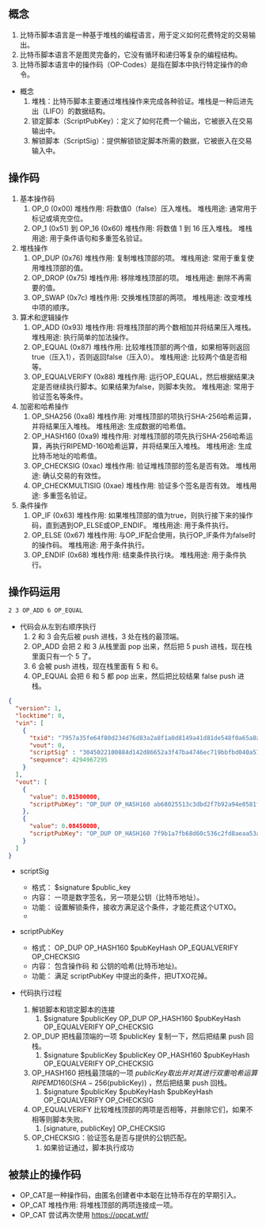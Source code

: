 

## 概念
1. 比特币脚本语言是一种基于堆栈的编程语言，用于定义如何花费特定的交易输出。
2. 比特币脚本语言不是图灵完备的，它没有循环和递归等复杂的编程结构。
3. 比特币脚本语言中的操作码（OP-Codes）是指在脚本中执行特定操作的命令。

- 概念
    1. 堆栈：比特币脚本主要通过堆栈操作来完成各种验证。堆栈是一种后进先出（LIFO）的数据结构。
    2. 锁定脚本（ScriptPubKey）：定义了如何花费一个输出，它被嵌入在交易输出中。
    3. 解锁脚本（ScriptSig）：提供解锁锁定脚本所需的数据，它被嵌入在交易输入中。


## 操作码
1. 基本操作码
    1. OP_0 (0x00) 堆栈作用: 将数值0（false）压入堆栈。 堆栈用途: 通常用于标记或填充空位。
    2. OP_1 (0x51) 到 OP_16 (0x60) 堆栈作用: 将数值 1 到 16 压入堆栈。 堆栈用途: 用于条件语句和多重签名验证。
2. 堆栈操作
    1. OP_DUP (0x76) 堆栈作用: 复制堆栈顶部的项。 堆栈用途: 常用于重复使用堆栈顶部的值。
    2. OP_DROP (0x75) 堆栈作用: 移除堆栈顶部的项。 堆栈用途: 删除不再需要的值。
    3. OP_SWAP (0x7c) 堆栈作用: 交换堆栈顶部的两项。 堆栈用途: 改变堆栈中项的顺序。
3. 算术和逻辑操作
    1. OP_ADD (0x93) 堆栈作用: 将堆栈顶部的两个数相加并将结果压入堆栈。 堆栈用途: 执行简单的加法操作。
    2. OP_EQUAL (0x87) 堆栈作用: 比较堆栈顶部的两个值，如果相等则返回true（压入1），否则返回false（压入0）。 堆栈用途: 比较两个值是否相等。
    3. OP_EQUALVERIFY (0x88) 堆栈作用: 运行OP_EQUAL，然后根据结果决定是否继续执行脚本。如果结果为false，则脚本失败。 堆栈用途: 常用于验证签名等条件。
4. 加密和哈希操作
    1. OP_SHA256 (0xa8) 堆栈作用: 对堆栈顶部的项执行SHA-256哈希运算，并将结果压入堆栈。 堆栈用途: 生成数据的哈希值。
    2. OP_HASH160 (0xa9) 堆栈作用: 对堆栈顶部的项先执行SHA-256哈希运算，再执行RIPEMD-160哈希运算，并将结果压入堆栈。 堆栈用途: 生成比特币地址的哈希值。
    3. OP_CHECKSIG (0xac) 堆栈作用: 验证堆栈顶部的签名是否有效。 堆栈用途: 确认交易的有效性。
    4. OP_CHECKMULTISIG (0xae) 堆栈作用: 验证多个签名是否有效。 堆栈用途: 多重签名验证。
5. 条件操作
    1. OP_IF (0x63) 堆栈作用: 如果堆栈顶部的值为true，则执行接下来的操作码，直到遇到OP_ELSE或OP_ENDIF。 堆栈用途: 用于条件执行。
    2. OP_ELSE (0x67) 堆栈作用: 与OP_IF配合使用，执行OP_IF条件为false时的操作码。 堆栈用途: 用于条件执行。
    3. OP_ENDIF (0x68) 堆栈作用: 结束条件执行块。 堆栈用途: 用于条件执行。
## 操作码运用
```bash
2 3 OP_ADD 6 OP_EQUAL
```
- 代码会从左到右顺序执行
    1. 2 和 3 会先后被 push 进栈，3 处在栈的最顶端。
    2. OP_ADD 会把 2 和 3 从栈里面 pop 出来，然后把 5 push 进栈，现在栈里面只有一个 5 了。
    3. 6 会被 push 进栈，现在栈里面有 5 和 6。
    4. OP_EQUAL 会把 6 和 5 都 pop 出来，然后把比较结果 false push 进栈。


```json
{
  "version": 1,
  "locktime": 0,
  "vin": [
    {
      "txid": "7957a35fe64f80d234d76d83a2a8f1a0d8149a41d81de548f0a65a8a999f6f18",
      "vout": 0,
      "scriptSig" : "3045022100884d142d86652a3f47ba4746ec719bbfbd040a570b1deccbb6498c75c4ae24cb02204b9f039ff08df09cbe9f6addac960298cad530a863ea8f53982c09db8f6e3813[ALL] 0484ecc0d46f1918b30928fa0e4ed99f16a0fb4fde0735e7ade8416ab9fe423cc5412336376789d172787ec3457eee41c04f4938de5cc17b4a10fa336a8d752adf",
      "sequence": 4294967295
    }
  ],
  "vout": [
    {
      "value": 0.01500000,
      "scriptPubKey": "OP_DUP OP_HASH160 ab68025513c3dbd2f7b92a94e0581f5d50f654e7 OP_EQUALVERIFY OP_CHECKSIG"
    },
    {
      "value": 0.08450000,
      "scriptPubKey": "OP_DUP OP_HASH160 7f9b1a7fb68d60c536c2fd8aeaa53a8f3cc025a8 OP_EQUALVERIFY OP_CHECKSIG",
    }
  ]
}
```
- scriptSig  
    - 格式： $signature  $public_key
    - 内容： 一项是数字签名，另一项是公钥（比特币地址）。
    - 功能： 设置解锁条件，接收方满足这个条件，才能花费这个UTXO。
    -
- scriptPubKey  
    - 格式： OP_DUP OP_HASH160 $pubKeyHash OP_EQUALVERIFY OP_CHECKSIG
    - 内容： 包含操作码 和 公钥的哈希(比特币地址)。
    - 功能： 满足 scriptPubKey 中提出的条件，把UTXO花掉。

- 代码执行过程
    1. 解锁脚本和锁定脚本的连接
        1.  $signature $publicKey OP_DUP OP_HASH160 $pubKeyHash OP_EQUALVERIFY OP_CHECKSIG
    2. OP_DUP 把栈最顶端的一项 $publicKey 复制一下，然后把结果 push 回栈。 
        1. $signature $publicKey $publicKey OP_HASH160 $pubKeyHash OP_EQUALVERIFY OP_CHECKSIG
    3. OP_HASH160 把栈最顶端的一项 $publicKey 取出并对其进行双重哈希运算 RIPEMD160(SHA-256($publicKey)) ，然后把结果 push 回栈。
        1. $signature $publicKey $pubKeyHash $pubKeyHash OP_EQUALVERIFY OP_CHECKSIG
    4. OP_EQUALVERIFY 比较堆栈顶部的两项是否相等，并删除它们，如果不相等则脚本失败。
        1. [signature, publicKey] OP_CHECKSIG
    5. OP_CHECKSIG：验证签名是否与提供的公钥匹配。
        1. 如果验证通过，脚本执行成功


## 被禁止的操作码
- OP_CAT是一种操作码，由匿名创建者中本聪在比特币存在的早期引入。
- OP_CAT 堆栈作用: 将堆栈顶部的两项连接成一项。
- OP_CAT 尝试再次使用 https://opcat.wtf/